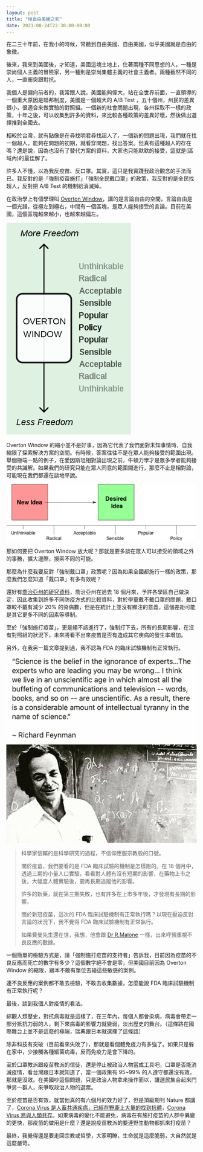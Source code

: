 ```yaml
---
layout: post
title: "悼自由美國之死"
date: 2021-08-24T22:30:00-08:00
---
```


在二三十年前，在我小的時候，常聽到自由美國、自由美國，似乎美國就是自由的象徵。

後來，我來到美國後，才知道，美國這塊土地上，住著兩種不同思想的人，一種是崇尚個人主義的冒險家，另一種則是崇尚集體主義的社會主義者。兩種截然不同的人，一直衝突跟對抗。

我個人是偏向前者的，我常跟人說，美國能夠偉大，站在全世界前面，一直領導的一個重大原因是聯邦制度，美國是一個超大的 A/B Test ，五十個州，州民的差異很小，很適合來做實驗的對照組。一個新的社會問題出現，各州採取不一樣的政策，十年之後，可以收集到許多的資料，來比較各種政策的差異好壞，然後做出選擇推到全國去。

相較於台灣，就有點像是在尋找明君尋找超人了，一個新的問題出現，我們就在找一個超人，能夠在問題的初期，就看穿問題，找出答案。但真有這種超人的存在嗎？還是說，因為也沒有了替代方案的資料，大家也只能默默的接受，這就是(區域內)的最佳解了。

許多人不懂，以為我反疫苗、反口罩。其實，這只是我實踐我政治觀念的手法而已。我反對的是「強制疫苗施打」「強制全民戴口罩」的政策，我反對的是全民找超人，反對把 A/B Test 的機制給消滅掉。

在政治學上有個學理叫 [Overton Window](https://en.wikipedia.org/wiki/Overton_window)，講的是言論自由的空間，言論自由是一個光譜，從極左到極右，中間有一個區塊，是眾人能夠接受的言論。目前在美國，這個區塊越來越小，也越來越偏左。

![Overton](/images/2021-08/Overton_Window.png)

Overton Window 的縮小並不是好事，因為它代表了我們面對未知事情時，自我縮限了探索解決方案的空間。有時候，答案往往不是在眾人能夠接受的範圍出現。舉個極端一點的例子，在愛因斯坦相對論出現之前，牛頓力學才是眾多學者能夠接受的共識解。如果我們的研究只能在眾人同意的範圍間進行，那麼不止是相對論，可能現在我們都還在談地平說。

![Overton](/images/2021-08/Overton_Window_2.png)

那如何要把 Overton Window 放大呢？那就是要多談在眾人可以接受的領域之外的事務，擴大邊際，搜索不同的可能。

那麼為什麼我要反對「強制戴口罩」政策呢？因為如果全國都施行一樣的政策，那麼我們怎麼知道「戴口罩」有多有效呢？

還好有[喬治亞州的研究資料](https://archive.is/69D2g)，喬治亞州在過去 18 個月來，予許各學區自己做決定，因此收集到許多不同防疫方式的比較資料，對於學童戴不戴口罩的問題，戴口罩較不戴有減少 20% 的染病數，但是在統計上並沒有顯注的意義，這個差距可能是其它更多不同的因素等導制。

至於「強制施打疫苗」，更是絕不該進行了，強制打下去，所有的長期影響，在沒有對照組的狀況下，未來將看不出來疫苗是否有造成其它疾病的發生率增加。

另外，在我另一篇文章提到過，我不認為 FDA 的臨床試驗機制有正常執行。

![feynman](/images/2021-08/feynman.jpg)
> 科學家信賴的是科學研究的過程，不信仰應服宗教般的口號。
>
> 關於疫苗，我們要看的是 FDA 臨床試驗的機制是怎樣跑的。在 18 個月中，透過三期的小量人口實驗，看看對人體有沒有短期的影響，在藥物上市之後，大幅度人體實驗後，要再長期追蹤他的影響。
>
> 許多的新藥，就在第三期失敗，也有許多在上市多年後，才發現有長期的影響。
>
> 關於新冠疫苗，這次的 FDA 臨床試驗機制有正常執行嗎？以現在壓迫反對言論的狀況下，我不覺得 FDA 臨床試驗機制有正常執行。
>
> 如果費曼先生還在世，我想，他會跟 [Dr R.Malone](https://odysee.com/@BretWeinstein:f/how-to-save-the-world,-in-three-easy:0) 一樣，出來呼預重視不良反應的數據。

一個簡單的檢驗方式是，請「強制施打疫苗的支持者」告訴我，目前因為疫苗的不良反應而死亡的數字有多少？這個數字絕不會是零，但美國目前因為 Overton Window 的縮限，跟本不敢有單位去碰這些敏感的案例。

連不良反應的案例都不敢去檢驗，不敢去收集數據，怎麼能說 FDA 臨床試驗機制有正常執行呢？


最後，談到我個人對疫情的看法。

綜觀人類歷史，對抗病毒就是這樣了，在三年內，每個人都會染病，病毒會帶走一部分抵抗力弱的人，剩下來病毒的影響力就變弱，淡出歷史的舞台。（這條路在國際舞台上並不是這麼的極端，瑞典跟日本就選擇了這條路）

除非科技有突破（目前看來失敗了），那就是看個體免疫力有多強了。如果只是躲在家中，少接觸各種細菌病毒，反而免疫力是會下降的。

至於口罩教派跟疫苗教派的信徒，還是停止被政治人物當成工具吧，口罩是否能消滅疫情，看台灣跟日本就知道了，當一個政策有 95~99% 的人遵守都還沒有效，那就是沒效。在美國吵這個問題，只是政治人物拿來操作而以，讓選民集合起來鬥爭另一群人，來爭取政治人物的選票。

至於疫苗是否有效，就當他真的有六個月的效力好了，但是頂級期刊 Nature 都講了，[Corona Virus 是人畜共通疾病，已經在野鹿上大量的找到抗體](https://archive.is/eBreK)，[Corona Virus 將與人類共存](https://archive.is/qEzI8)。如果病毒的變化不能避免，病毒在有施打疫苗的人群中異變的更快，那疫苗的做用是什麼？還是說疫苗教派的要連野生動物都抓來打疫苗？

最終，我覺得還是要走回宗教或哲學，大家明瞭，生命就是這麼脆弱，大自然就是這麼嚴苛。
